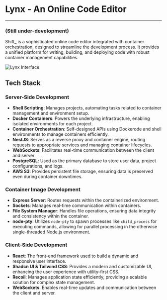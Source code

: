 # Lynx - An Online Code Editor
---

### (Still under-development)

Shift_ is a sophisticated online code editor integrated with container orchestration, designed to streamline the development process. It provides a unified platform for writing, building, and deploying code with robust container management capabilities.

![Lynx Interface](https://d22otbfo28bxw0.cloudfront.net/synapse-storage/assets/Screenshot%20from%202024-08-21%2002-38-24.png)

## Tech Stack

### Server-Side Development
- **Shell Scripting**: Manages projects, automating tasks related to container management and environment setup.
- **Docker Containers**: Powers the underlying infrastructure, enabling isolated environments for each project.
- **Container Orchestration**: Self-designed APIs using Dockerode and shell environments to manage containers efficiently.
- **NestJS**: Serves as a reverse proxy and container engine, routing requests to appropriate services and managing container lifecycles.
- **WebSockets**: Facilitates real-time communication between the client and server.
- **PostgreSQL**: Used as the primary database to store user data, project configurations, and logs.
- **AWS S3**: Provides persistent file storage, ensuring data is preserved even during container downtimes.

### Container Image Development
- **Express Server**: Routes requests within the containerized environment.
- **Sockets**: Manages real-time communication within containers.
- **File System Manager**: Handles file operations, ensuring data integrity and consistency within the container.
- **node-pty**: Utilizes `node-pty` to spawn processes like `child_process` for executing commands, allowing for parallel processing in the otherwise single-threaded Node.js environment.

### Client-Side Development
- **React**: The front-end framework used to build a dynamic and responsive user interface.
- **Shadcn UI & Tailwind CSS**: Provides a modern and customizable UI, enhancing the user experience with utility-first CSS.
- **Recoil**: Manages application state efficiently, providing a scalable solution for complex state management.
- **WebSockets**: Enables real-time updates and communication between the client and server.

